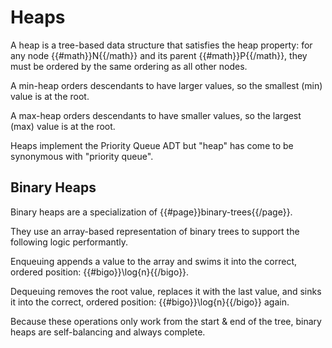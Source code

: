 # Heaps

A heap is a tree-based data structure that satisfies the heap property: for any
node {{#math}}N{{/math}} and its parent {{#math}}P{{/math}}, they must be
ordered by the same ordering as all other nodes.

A min-heap orders descendants to have larger values, so the smallest (min) value is
at the root.

A max-heap orders descendants to have smaller values, so the largest (max) value is
at the root.

Heaps implement the Priority Queue ADT but "heap" has come to be synonymous
with "priority queue".

## Binary Heaps

Binary heaps are a specialization of {{#page}}binary-trees{{/page}}.

They use an array-based representation of binary trees to support the following
logic performantly.

Enqueuing appends a value to the array and swims it into the correct, ordered
position: {{#bigo}}\log{n}{{/bigo}}.

Dequeuing removes the root value, replaces it with the last value, and sinks it
into the correct, ordered position: {{#bigo}}\log{n}{{/bigo}} again.

Because these operations only work from the start & end of the tree, binary
heaps are self-balancing and always complete.
